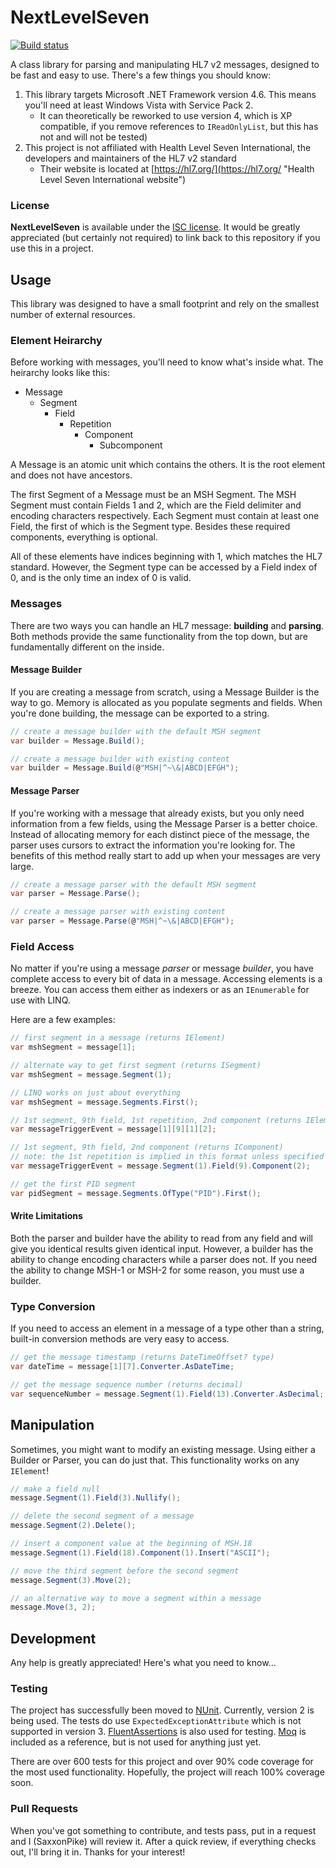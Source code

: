 # NextLevelSeven

[![Build status](https://ci.appveyor.com/api/projects/status/rsckwoeg84r9wmph?svg=true)](https://ci.appveyor.com/project/SaxxonPike/nextlevelseven)

A class library for parsing and manipulating HL7 v2 messages, designed to be
fast and easy to use. There's a few things you should know:

1. This library targets Microsoft .NET Framework version 4.6. This means you'll
need at least Windows Vista with Service Pack 2.
	- It can theoretically be reworked to use version 4, which is XP compatible,
	if you remove references to `IReadOnlyList`, but this has not and will not be
	tested)
1. This project is not affiliated with Health Level Seven International, the
developers and maintainers of the HL7 v2 standard
	- Their website is located at
	[https://hl7.org/](https://hl7.org/ "Health Level Seven International website")

### License

**NextLevelSeven** is available under the [ISC license](LICENSE). It would be
greatly appreciated (but certainly not required) to link back to this repository
if you use this in a project.

## Usage

This library was designed to have a small footprint and rely on the smallest
number of external resources.

### Element Heirarchy

Before working with messages, you'll need to know what's inside what. The
heirarchy looks like this:

* Message
	* Segment
		* Field
			* Repetition
				* Component
					* Subcomponent

A Message is an atomic unit which contains the others. It is the root element
and does not have ancestors.

The first Segment of a Message must be an MSH Segment. The MSH Segment must
contain Fields 1 and 2, which are the Field delimiter and encoding characters
respectively. Each Segment must contain at least one Field, the first of which
is the Segment type. Besides these required components, everything is optional.

All of these elements have indices beginning with 1, which matches the HL7
standard. However, the Segment type can be accessed by a Field index of 0, and
is the only time an index of 0 is valid.

### Messages

There are two ways you can handle an HL7 message: **building** and **parsing**.
Both methods provide the same functionality from the top down, but are
fundamentally different on the inside.

#### Message Builder

If you are creating a message from scratch, using a Message Builder is the way
to go. Memory is allocated as you populate segments and fields. When you're done
building, the message can be exported to a string.

```csharp
// create a message builder with the default MSH segment
var builder = Message.Build();

// create a message builder with existing content
var builder = Message.Build(@"MSH|^~\&|ABCD|EFGH");
```

#### Message Parser

If you're working with a message that already exists, but you only need
information from a few fields, using the Message Parser is a better choice.
Instead of allocating memory for each distinct piece of the message, the parser
uses cursors to extract the information you're looking for. The benefits of this
method really start to add up when your messages are very large.

```csharp
// create a message parser with the default MSH segment
var parser = Message.Parse();

// create a message parser with existing content
var parser = Message.Parse(@"MSH|^~\&|ABCD|EFGH");
```

### Field Access

No matter if you're using a message *parser* or message *builder*, you have
complete access to every bit of data in a message. Accessing elements is a
breeze. You can access them either as indexers or as an `IEnumerable` for use
with LINQ.

Here are a few examples:
```csharp
// first segment in a message (returns IElement)
var mshSegment = message[1];

// alternate way to get first segment (returns ISegment)
var mshSegment = message.Segment(1);

// LINQ works on just about everything
var mshSegment = message.Segments.First();

// 1st segment, 9th field, 1st repetition, 2nd component (returns IElement)
var messageTriggerEvent = message[1][9][1][2];

// 1st segment, 9th field, 2nd component (returns IComponent)
// note: the 1st repetition is implied in this format unless specified
var messageTriggerEvent = message.Segment(1).Field(9).Component(2);

// get the first PID segment
var pidSegment = message.Segments.OfType("PID").First();
```

#### Write Limitations

Both the parser and builder have the ability to read from any field and will
give you identical results given identical input. However, a builder has the
ability to change encoding characters while a parser does not. If you need the
ability to change MSH-1 or MSH-2 for some reason, you must use a builder.

### Type Conversion

If you need to access an element in a message of a type other than a string,
built-in conversion methods are very easy to access.

```csharp
// get the message timestamp (returns DateTimeOffset? type)
var dateTime = message[1][7].Converter.AsDateTime;

// get the message sequence number (returns decimal)
var sequenceNumber = message.Segment(1).Field(13).Converter.AsDecimal;
```

## Manipulation

Sometimes, you might want to modify an existing message. Using either a Builder
or Parser, you can do just that. This functionality works on any `IElement`!

```csharp
// make a field null
message.Segment(1).Field(3).Nullify();

// delete the second segment of a message
message.Segment(2).Delete();

// insert a component value at the beginning of MSH.18
message.Segment(1).Field(18).Component(1).Insert("ASCII");

// move the third segment before the second segment
message.Segment(3).Move(2);

// an alternative way to move a segment within a message
message.Move(3, 2);
```

## Development

Any help is greatly appreciated! Here's what you need to know...

### Testing

The project has successfully been moved to [NUnit](http://nunit.org). Currently,
version 2 is being used. The tests do use `ExpectedExceptionAttribute` which is
not supported in version 3. [FluentAssertions](http://www.fluentassertions.com/)
is also used for testing. [Moq](https://github.com/Moq/moq4) is included as a
reference, but is not used for anything just yet.

There are over 600 tests for this project and over 90% code coverage for the
most used functionality. Hopefully, the project will reach 100% coverage soon.

### Pull Requests

When you've got something to contribute, and tests pass, put in a request and I
(SaxxonPike) will review it. After a quick review, if everything checks out,
I'll bring it in. Thanks for your interest!
